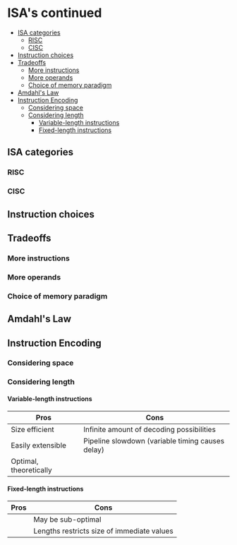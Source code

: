 # ISA's continued <!-- omit in toc -->

- [ISA categories](#isa-categories)
  - [RISC](#risc)
  - [CISC](#cisc)
- [Instruction choices](#instruction-choices)
- [Tradeoffs](#tradeoffs)
  - [More instructions](#more-instructions)
  - [More operands](#more-operands)
  - [Choice of memory paradigm](#choice-of-memory-paradigm)
- [Amdahl's Law](#amdahls-law)
- [Instruction Encoding](#instruction-encoding)
  - [Considering space](#considering-space)
  - [Considering length](#considering-length)
    - [Variable-length instructions](#variable-length-instructions)
    - [Fixed-length instructions](#fixed-length-instructions)

## ISA categories

### RISC

### CISC

## Instruction choices

## Tradeoffs

### More instructions

### More operands

### Choice of memory paradigm

## Amdahl's Law

## Instruction Encoding

### Considering space

### Considering length

#### Variable-length instructions

| Pros                   | Cons                                             |
| ---------------------- | ------------------------------------------------ |
| Size efficient         | Infinite amount of decoding possibilities        |
| Easily extensible      | Pipeline slowdown (variable timing causes delay) |
| Optimal, theoretically |                                                  |

#### Fixed-length instructions

| Pros | Cons                                       |
| ---- | ------------------------------------------ |
|      | May be sub-optimal                         |
|      | Lengths restricts size of immediate values |
